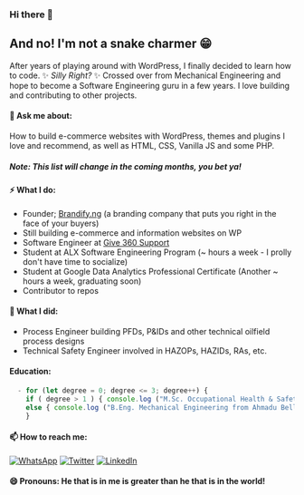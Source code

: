 ### Hi there 👋

## And no! I'm not a snake charmer 😁

After years of playing around with WordPress, I finally decided to learn how to code. ✨ _Silly Right?_ ✨ Crossed over from Mechanical Engineering and hope to become a Software Engineering guru in a few years. I love building and contributing to other projects.

#### 💬 Ask me about:
How to build e-commerce websites with WordPress, themes and plugins I love and recommend, as well as HTML, CSS, Vanilla JS and some PHP.
##### Note: This list will change in the coming months, you bet ya!

#### ⚡ What I do:
  - Founder; [Brandify.ng](https://github.com/brandify-ng) (a branding company that puts you right in the face of your buyers)
  - Still building e-commerce and information websites on WP
  - Software Engineer at [Give 360 Support](https://give360support.com)
  - Student at ALX Software Engineering Program (~ hours a week - I prolly don't have time to socialize)
  - Student at Google Data Analytics Professional Certificate (Another ~ hours a week, graduating soon)
  - Contributor to repos

#### 🌱 What I did:
  - Process Engineer building PFDs, P&IDs and other technical oilfield process designs
  - Technical Safety Engineer involved in HAZOPs, HAZIDs, RAs, etc.

#### Education:
```javascript
  - for (let degree = 0; degree <= 3; degree++) {
    if ( degree > 1 ) { console.log ("M.Sc. Occupational Health & Safety from University of Port Harcourt"); }     
    else { console.log ("B.Eng. Mechanical Engineering from Ahmadu Bello University, Zaria"); } 
    }
```
#### 📫 How to reach me: <br>
<a href="https://wa.me/2349091901021/" target="_blank"><img alt="WhatsApp" src="https://img.shields.io/badge/whatsapp-%232962FF.svg?&style=flat&logo=whatsapp&logoColor=white" /></a>
<a href="https://twitter.com/chiefpositive/" target="_blank"><img alt="Twitter" src="https://img.shields.io/badge/twitter-%231DA1F2.svg?&style=flat&logo=twitter&logoColor=white" /></a>
<a href="https://www.linkedin.com/in/ladetunji-osibanjo/" target="_blank"><img alt="LinkedIn" src="https://img.shields.io/badge/linkedin-%230077B5.svg?&style=flat&logo=linkedin&logoColor=white" /></a>

#### 😄 Pronouns: He that is in me is greater than he that is in the world!


